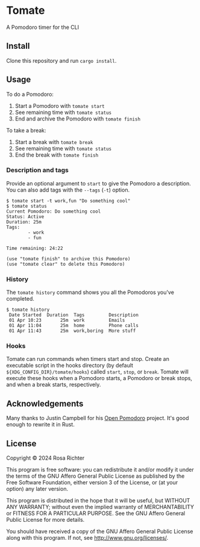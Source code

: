 # Tomate

A Pomodoro timer for the CLI

## Install

Clone this repository and run `cargo install`.

## Usage

To do a Pomodoro:

1. Start a Pomodoro with `tomate start`
2. See remaining time with `tomate status`
3. End and archive the Pomodoro with `tomate finish`

To take a break:

1. Start a break with `tomate break`
2. See remaining time with `tomate status`
3. End the break with `tomate finish`

### Description and tags

Provide an optional argument to `start` to give the Pomodoro a description.
You can also add tags with the `--tags` (`-t`) option.

```console
$ tomate start -t work,fun "Do something cool"
$ tomate status
Current Pomodoro: Do something cool
Status: Active
Duration: 25m
Tags:
        - work
        - fun

Time remaining: 24:22

(use "tomate finish" to archive this Pomodoro)
(use "tomate clear" to delete this Pomodoro)
```

### History

The `tomate history` command shows you all the Pomodoros you've completed.

```console
$ tomate history
 Date Started  Duration  Tags         Description
 01 Apr 10:23       25m  work         Emails
 01 Apr 11:04       25m  home         Phone calls
 01 Apr 11:43       25m  work,boring  More stuff
```

### Hooks

Tomate can run commands when timers start and stop.
Create an executable script in the hooks directory (by default `${XDG_CONFIG_DIR}/tomate/hooks`)
called `start`, `stop`, or `break`.
Tomate will execute these hooks when a Pomodoro starts, a Pomodoro or break stops, and when a break starts, respectively.

## Acknowledgements

Many thanks to Justin Campbell for his [Open Pomodoro](https://github.com/open-pomodoro/openpomodoro-cli) project.
It's good enough to rewrite it in Rust.

## License

Copyright © 2024 Rosa Richter

This program is free software: you can redistribute it and/or modify it under the terms of the GNU Affero General Public License as published by the Free Software Foundation, either version 3 of the License, or (at your option) any later version.

This program is distributed in the hope that it will be useful, but WITHOUT ANY WARRANTY; without even the implied warranty of MERCHANTABILITY or FITNESS FOR A PARTICULAR PURPOSE.  See the GNU Affero General Public License for more details.

You should have received a copy of the GNU Affero General Public License along with this program.  If not, see <http://www.gnu.org/licenses/>.
